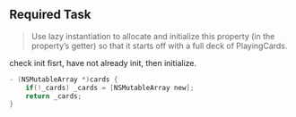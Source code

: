 ## Required Task
>  Use lazy instantiation to allocate and initialize this property (in the property’s getter)
so that it starts off with a full deck of PlayingCards.


check init fisrt, have not already init, then initialize.

```swift
- (NSMutableArray *)cards {
    if(!_cards) _cards = [NSMutableArray new];
    return _cards;
}
```